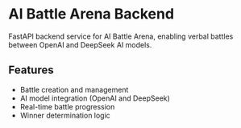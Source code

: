 # AI Battle Arena Backend

FastAPI backend service for AI Battle Arena, enabling verbal battles between OpenAI and DeepSeek AI models.

## Features
- Battle creation and management
- AI model integration (OpenAI and DeepSeek)
- Real-time battle progression
- Winner determination logic
